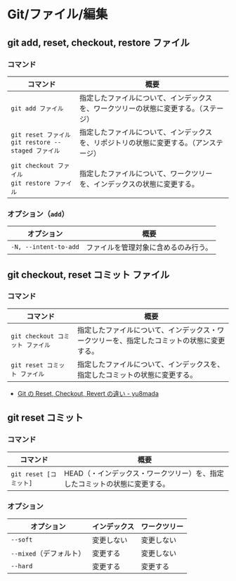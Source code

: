 # Git/ファイル/編集

## git add, reset, checkout, restore ファイル

### コマンド

| コマンド                                                  | 概要                                                         |
| --------------------------------------------------------- | ------------------------------------------------------------ |
| `git add ファイル`                                        | 指定したファイルについて、インデックスを、ワークツリーの状態に変更する。（ステージ） |
| `git reset ファイル`<br />`git restore --staged ファイル` | 指定したファイルについて、インデックスを、リポジトリの状態に変更する。（アンステージ） |
| `git checkout ファイル`<br />`git restore ファイル`       | 指定したファイルについて、ワークツリーを、インデックスの状態に変更する。 |

### オプション（`add`）

| オプション            | 概要                                 |
| --------------------- | ------------------------------------ |
| `-N, --intent-to-add` | ファイルを管理対象に含めるのみ行う。 |

## git checkout, reset コミット ファイル

### コマンド

| コマンド                         | 概要                                                         |
| -------------------------------- | ------------------------------------------------------------ |
| `git checkout コミット ファイル` | 指定したファイルについて、インデックス・ワークツリーを、指定したコミットの状態に変更する。 |
| `git reset コミット ファイル`    | 指定したファイルについて、インデックスを、指定したコミットの状態に変更する。 |

- [Git の Reset, Checkout, Revert の違い - yu8mada](https://yu8mada.com/2018/06/01/the-difference-between-reset-checkout-and-revert-in-git/)

## git reset コミット

### コマンド

| コマンド               | 概要                                                         |
| ---------------------- | ------------------------------------------------------------ |
| `git reset [コミット]` | HEAD（・インデックス・ワークツリー）を、指定したコミットの状態に変更する。 |

### オプション

| オプション              | インデックス | ワークツリー |
| ----------------------- | ------------ | ------------ |
| `--soft`                | 変更しない   | 変更しない   |
| `--mixed`（デフォルト） | 変更する     | 変更しない   |
| `--hard`                | 変更する     | 変更する     |
